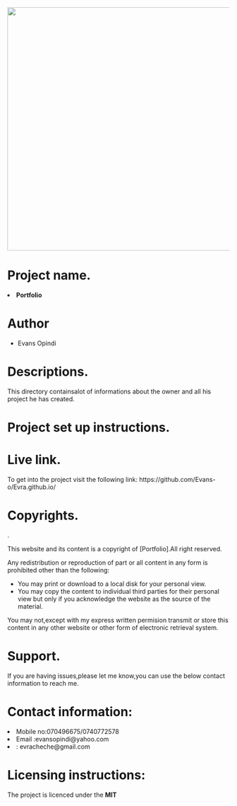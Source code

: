 
<img height="550" src="https://images.pexels.com/photos/830891/pexels-photo-830891.jpeg?auto=compress&cs=tinysrgb&dpr=1&w=500">

<h1>Project name.</h1>
<li><strong>Portfolio</strong></li>
<h1>Author</h1>
      <ul>
      <li>Evans Opindi</li>
      </ul>
<h1>Descriptions.</h1>
<p>This directory containsalot of informations about the owner and all his project he has created.</p>
<h1>Project set up instructions.</h1>

<h1>Live link.</h1>
<p>To get into the project visit the following link: https://github.com/Evans-o/Evra.github.io/</p>
<h1>Copyrights.</h1>.
<p>This website and its content is a copyright of [Portfolio].All right reserved.</p>
<p>Any redistribution or reproduction of part or all content in any form  is prohibited other than the following:
<ul>
<li>You may print or download to a local disk for your personal view.</li>
<li>You may copy the content to individual third parties for their personal view but only if you acknowledge the website as the source of the material.</li>
</ul>
<p>You may not,except with my express written permision transmit or store this content in any other website or other form of electronic retrieval system.
<h1>Support.</h1>
<p>If you are having issues,please let me know,you can use the below contact information to reach me.</p>
<h1>Contact information:</h1>
<li>Mobile no:070496675/0740772578</li>
<li>Email :evansopindi@yahoo.com</li>
<li>: evracheche@gmail.com</li>

<h1>Licensing instructions:</h1>
<p>The project is licenced under the <strong>MIT</strong>
      
